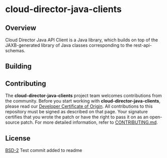 # cloud-director-java-clients

## Overview

Cloud Director Java API Client is a Java library, which builds on top of the JAXB-generated library of Java classes corresponding to the rest-api-schemas. 

## Building

## Contributing

The **cloud-director-java-clients** project team welcomes contributions from the community. Before you start working with **cloud-director-java-clients**, please read our [Developer Certificate of Origin](https://cla.vmware.com/dco). All contributions to this repository must be signed as described on that page. Your signature certifies that you wrote the patch or have the right to pass it on as an open-source patch. For more detailed information, refer to [CONTRIBUTING.md](CONTRIBUTING.md).

## License

[BSD-2](LICENSE.txt)
Test commit added to readme
